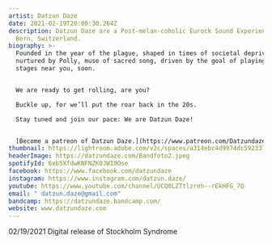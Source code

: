 ```yaml
---
artist: Datzun Daze
date: 2021-02-19T20:00:30.264Z
description: Datzun Daze are a Post-melan-coholic Eurock Sound Experience out of
  Bern, Switzerland.
biography: >-
  Founded in the year of the plague, shaped in times of societal deprivation,
  nurtured by Polly, muse of sacred song, driven by the goal of playing on
  stages near you, soon.


  We are ready to get rolling, are you?

  Buckle up, for we’ll put the roar back in the 20s.

  Stay tuned and join our pace: We are Datzun Daze!


  [Become a patreon of Datzun Daze.](https://www.patreon.com/Datzundaze)
thumbnail: https://lightroom.adobe.com/v2c/spaces/a314ebc4d9974dc592337c6cdd0126b2/assets/d0f4db221e3ea0d8685a74e02a7aef61/revisions/7fc80d84b51547a9ab7c121da0a73800/renditions/413d2753ba0557afe2c00777f089e7e0
headerImage: https://datzundaze.com/Bandfoto2.jpeg
spotifyId: 6xb5XfdwKNFNZKOJWI0Ose
facebook: https://www.facebook.com/datzundaze
instagram: https://www.instagram.com/datzun.daze/
youtube: https://www.youtube.com/channel/UCQ0LZTtlzrnh--rEkHFG_7Q
email: " datzun.daze@gmail.com"
bandcamp: https://datzundaze.bandcamp.com/
website: www.datzundaze.com
---
```

02/19/2021 Digital release of Stockholm Syndrome